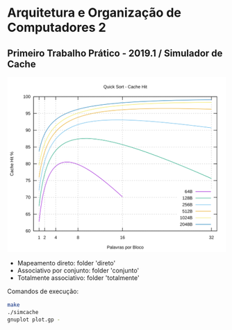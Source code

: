 # Arquitetura e Organização de Computadores 2
## Primeiro Trabalho Prático - 2019.1 / Simulador de Cache

![](./direto/output/quicksort_hit.svg)

* Mapeamento direto: folder 'direto'
* Associativo por conjunto: folder 'conjunto'
* Totalmente associativo: folder 'totalmente'


Comandos de execução:

```bash
make
./simcache
gnuplot plot.gp -
```
